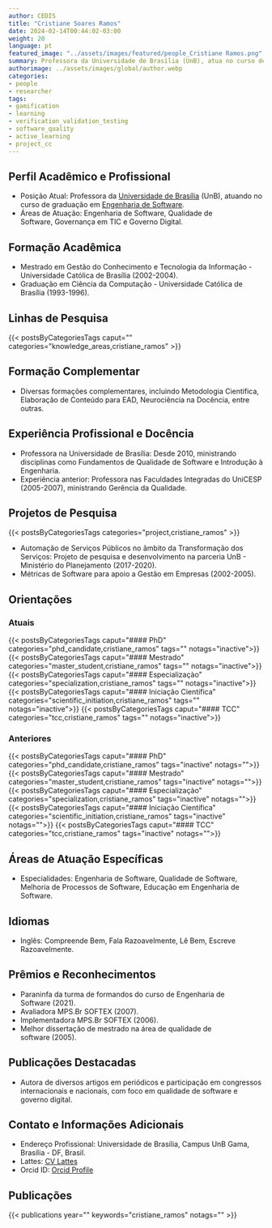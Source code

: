 ```yaml
---
author: CEDIS
title: "Cristiane Soares Ramos"
date: 2024-02-14T00:44:02-03:00
weight: 20
language: pt
featured_image: "../assets/images/featured/people_Cristiane Ramos.png"
summary: Professora da Universidade de Brasília (UnB), atua no curso de graduação em Engenharia de Software​​.
authorimage: ../assets/images/global/author.webp
categories:
- people
- researcher
tags: 
- gamification
- learning
- verification_validation_testing
- software_quality
- active_learning
- project_cc
---
```

## Perfil Acadêmico e Profissional
- Posição Atual: Professora da [Universidade de Brasília](https://www.unb.br/) (UnB), atuando no curso de graduação em [Engenharia de Software](http://software.unb.br/)​​.
- Áreas de Atuação: Engenharia de Software, Qualidade de Software, Governança em TIC e Governo Digital​​.
## Formação Acadêmica
- Mestrado em Gestão do Conhecimento e Tecnologia da Informação - Universidade Católica de Brasília (2002-2004).
- Graduação em Ciência da Computação - Universidade Católica de Brasília (1993-1996)​​.
## Linhas de Pesquisa
{{< postsByCategoriesTags caput="" categories="knowledge_areas,cristiane_ramos" >}}
## Formação Complementar
- Diversas formações complementares, incluindo Metodologia Científica, Elaboração de Conteúdo para EAD, Neurociência na Docência, entre outras​​.
## Experiência Profissional e Docência
- Professora na Universidade de Brasília: Desde 2010, ministrando disciplinas como Fundamentos de Qualidade de Software e Introdução à Engenharia​​.
- Experiência anterior: Professora nas Faculdades Integradas do UniCESP (2005-2007), ministrando Gerência da Qualidade​​.

## Projetos de Pesquisa
{{< postsByCategoriesTags categories="project,cristiane_ramos" >}}
- Automação de Serviços Públicos no âmbito da Transformação dos Serviços: Projeto de pesquisa e desenvolvimento na parceria UnB - Ministério do Planejamento (2017-2020).
- Métricas de Software para apoio a Gestão em Empresas (2002-2005)​​.
## Orientações
### Atuais
{{< postsByCategoriesTags caput="#### PhD" categories="phd_candidate,cristiane_ramos" tags="" notags="inactive">}}
{{< postsByCategoriesTags caput="#### Mestrado" categories="master_student,cristiane_ramos" tags="" notags="inactive">}}
{{< postsByCategoriesTags caput="#### Especializaçào" categories="specialization,cristiane_ramos" tags="" notags="inactive">}}
{{< postsByCategoriesTags caput="#### Iniciação Científica" categories="scientific_initiation,cristiane_ramos" tags="" notags="inactive">}}
{{< postsByCategoriesTags caput="#### TCC" categories="tcc,cristiane_ramos" tags="" notags="inactive">}}

### Anteriores
{{< postsByCategoriesTags caput="#### PhD" categories="phd_candidate,cristiane_ramos" tags="inactive" notags="">}}
{{< postsByCategoriesTags caput="#### Mestrado" categories="master_student,cristiane_ramos" tags="inactive" notags="">}}
{{< postsByCategoriesTags caput="#### Especializaçào" categories="specialization,cristiane_ramos" tags="inactive" notags="">}}
{{< postsByCategoriesTags caput="#### Iniciação Científica" categories="scientific_initiation,cristiane_ramos" tags="inactive" notags="">}}
{{< postsByCategoriesTags caput="#### TCC" categories="tcc,cristiane_ramos" tags="inactive" notags="">}}
## Áreas de Atuação Específicas
- Especialidades: Engenharia de Software, Qualidade de Software, Melhoria de Processos de Software, Educação em Engenharia de Software​​.
## Idiomas
- Inglês: Compreende Bem, Fala Razoavelmente, Lê Bem, Escreve Razoavelmente.
## Prêmios e Reconhecimentos
- Paraninfa da turma de formandos do curso de Engenharia de Software (2021).
- Avaliadora MPS.Br SOFTEX (2007).
- Implementadora MPS.Br SOFTEX (2006).
- Melhor dissertação de mestrado na área de qualidade de software (2005)​​.
## Publicações Destacadas
- Autora de diversos artigos em periódicos e participação em congressos internacionais e nacionais, com foco em qualidade de software e governo digital​​.
## Contato e Informações Adicionais
- Endereço Profissional: Universidade de Brasília, Campus UnB Gama, Brasília - DF, Brasil.
- Lattes: [CV Lattes](http://lattes.cnpq.br/9950213660160161)
- ​​Orcid ID: [Orcid Profile](https://orcid.org/0000-0002-6235-5590)

## Publicações
{{< publications year="" keywords="cristiane_ramos" notags="" >}}